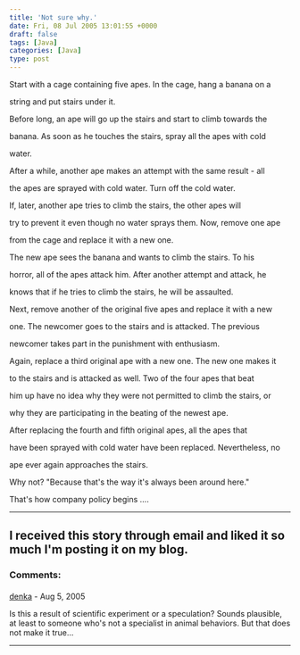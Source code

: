 ```yaml
---
title: 'Not sure why.'
date: Fri, 08 Jul 2005 13:01:55 +0000
draft: false
tags: [Java]
categories: [Java]
type: post
---
```


Start with a cage containing five apes. In the cage, hang a banana on a

string and put stairs under it.

Before long, an ape will go up the stairs and start to climb towards the

banana. As soon as he touches the stairs, spray all the apes with cold

water.

After a while, another ape makes an attempt with the same result - all

the apes are sprayed with cold water. Turn off the cold water.

If, later, another ape tries to climb the stairs, the other apes will

try to prevent it even though no water sprays them. Now, remove one ape

from the cage and replace it with a new one.

The new ape sees the banana and wants to climb the stairs. To his

horror, all of the apes attack him. After another attempt and attack, he

knows that if he tries to climb the stairs, he will be assaulted.

Next, remove another of the original five apes and replace it with a new

one. The newcomer goes to the stairs and is attacked. The previous

newcomer takes part in the punishment with enthusiasm.

Again, replace a third original ape with a new one. The new one makes it

to the stairs and is attacked as well. Two of the four apes that beat

him up have no idea why they were not permitted to climb the stairs, or

why they are participating in the beating of the newest ape.

After replacing the fourth and fifth original apes, all the apes that

have been sprayed with cold water have been replaced. Nevertheless, no

ape ever again approaches the stairs.

Why not? "Because that's the way it's always been around here."

That's how company policy begins ....

* * *

I received this story through email and liked it so much I'm posting it on my blog.
---
### Comments:
####
[denka](http://me-techie.blogspot.com "") - <time datetime="2005-08-05 19:39:18">Aug 5, 2005</time>

Is this a result of scientific experiment or a speculation? Sounds plausible, at least to someone who's not a specialist in animal behaviors. But that does not make it true...
<hr />

